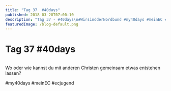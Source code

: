 ```yaml
---
title: "Tag 37  #40days"
published: 2018-03-28T07:00:10
description: "Tag 37 - #40days\n#WirsindderNordbund #my40days #meinEC #ecjugend"
featuredImage: /blog-default.png
---
```


# Tag 37  #40days

<img loading="lazy" src="/old/40DAYS_03-28_WITH-tag-37.jpg" alt>

Wo oder wie kannst du mit anderen Christen gemeinsam etwas entstehen lassen?

#my40days #meinEC #ecjugend